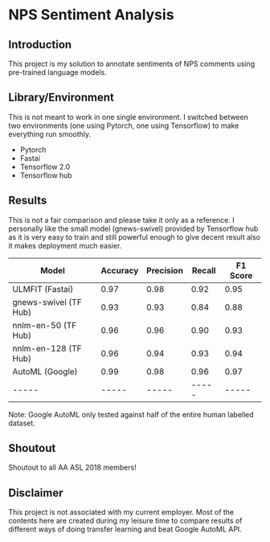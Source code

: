 # NPS Sentiment Analysis

## Introduction
This project is my solution to annotate sentiments of NPS comments using pre-trained language models.

## Library/Environment
This is not meant to work in one single environment. I switched between two environments (one using Pytorch, one using Tensorflow) to make everything run smoothly.
- Pytorch
- Fastai
- Tensorflow 2.0
- Tensorflow hub

## Results
This is not a fair comparison and please take it only as a reference. I personally like the small model (gnews-swivel) provided by Tensorflow hub as it is very easy to train and still powerful enough to give decent result also it makes deployment much easier.

| Model | Accuracy | Precision | Recall | F1 Score |
| ----- | ----- | ----- | ----- | -----|
| ULMFIT (Fastai) | 0.97 | 0.98 | 0.92 | 0.95 |
| gnews-swivel (TF Hub) | 0.93 | 0.93 | 0.84 | 0.88 |
| nnlm-en-50 (TF Hub) | 0.96 | 0.96 | 0.90 | 0.93 |
| nnlm-en-128 (TF Hub) | 0.96 | 0.94 | 0.93 | 0.94 |
| AutoML (Google) | 0.99 | 0.98 | 0.96 | 0.97|
| ----- | ----- | ----- | ----- | -----|

Note: Google AutoML only tested against half of the entire human labelled dataset.


## Shoutout
Shoutout to all AA ASL 2018 members!

## Disclaimer
This project is not associated with my current employer. Most of the contents here are created during my leisure time to compare results of different ways of doing transfer learning and beat Google AutoML API.
